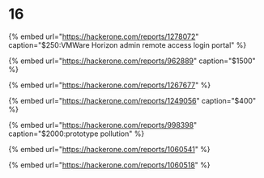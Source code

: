 # 16

{% embed url="https://hackerone.com/reports/1278072" caption="$250:VMWare Horizon admin remote access login portal" %}

{% embed url="https://hackerone.com/reports/962889" caption="$1500" %}

{% embed url="https://hackerone.com/reports/1267677" %}

{% embed url="https://hackerone.com/reports/1249056" caption="$400" %}

{% embed url="https://hackerone.com/reports/998398" caption="$2000:prototype pollution" %}



{% embed url="https://hackerone.com/reports/1060541" %}



{% embed url="https://hackerone.com/reports/1060518" %}







